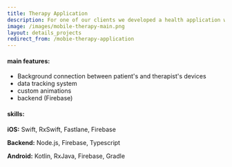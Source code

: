 ```yaml
---
title: Therapy Application
description: For one of our clients we developed a health application which utilizes user's information to create their personal therapy plan. The application allows to create a continuous therapy process and mainatain a regular effective communication between therapists and their patients. It provides a professional guidance how often and what kind of exercsies users should do. Users can upload multiple photos and videos of exercises in the app as well as set up reminders and alarms. The application has two independent designs depeding on the user's role.
image: /images/mobile-therapy-main.png
layout: details_projects
redirect_from: /mobie-therapy-application
---
```


<div class="div-block-project_mainfeature">
    <h4 class="mainfeatures_heading">main features:</h4>
<div class="rich-text-project_mainfeature w-richtext" markdown="1">

* Background connection between patient's and therapist's devices
* data tracking system
* custom animations
* backend  (Firebase)

</div>
</div>
<div class="div-block-project_mainfeature">
    <h4 class="mainfeatures_heading">skills:</h4>
<div class="rich-text-project_mainfeature w-richtext" markdown="1">

**iOS:** Swift, RxSwift, Fastlane, Firebase

**Backend:** Node.js, Firebase, Typescript

**Android:** Kotlin, RxJava, Firebase, Gradle

</div>
</div>
